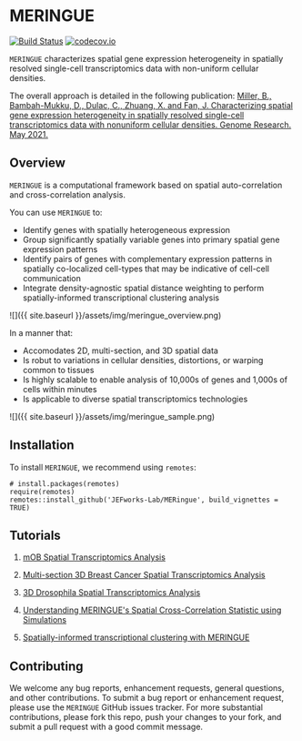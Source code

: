 # MERINGUE

[![Build Status](https://travis-ci.org/JEFworks/MERingue.svg?branch=master)](https://travis-ci.org/JEFworks/MERingue)
[![codecov.io](https://codecov.io/github/JEFworks/MERingue/coverage.svg?branch=master)](https://codecov.io/github/JEFworks/MERingue?branch=master)

`MERINGUE` characterizes spatial gene expression heterogeneity in spatially resolved single-cell transcriptomics data with non-uniform cellular densities. 

The overall approach is detailed in the following publication: [Miller, B., Bambah-Mukku, D., Dulac, C., Zhuang, X. and Fan, J. Characterizing spatial gene expression heterogeneity in spatially resolved single-cell transcriptomics data with nonuniform cellular densities. Genome Research. May 2021.](https://genome.cshlp.org/content/early/2021/05/25/gr.271288.120)

## Overview

`MERINGUE` is a computational framework based on spatial auto-correlation and cross-correlation analysis. 

You can use `MERINGUE` to:
- Identify genes with spatially heterogeneous expression
- Group significantly spatially variable genes into primary spatial gene expression patterns
- Identify pairs of genes with complementary expression patterns in spatially co-localized cell-types that may be indicative of cell-cell communication
- Integrate density-agnostic spatial distance weighting to perform spatially-informed transcriptional clustering analysis

![]({{ site.baseurl }}/assets/img/meringue_overview.png)

In a manner that:
- Accomodates 2D, multi-section, and 3D spatial data
- Is robut to variations in cellular densities, distortions, or warping common to tissues
- Is highly scalable to enable analysis of 10,000s of genes and 1,000s of cells within minutes
- Is applicable to diverse spatial transcriptomics technologies

![]({{ site.baseurl }}/assets/img/meringue_sample.png)


## Installation

To install `MERINGUE`, we recommend using `remotes`:
```
# install.packages(remotes)
require(remotes)
remotes::install_github('JEFworks-Lab/MERingue', build_vignettes = TRUE)
```

## Tutorials

1. [mOB Spatial Transcriptomics Analysis](mOB_analysis)

2. [Multi-section 3D Breast Cancer Spatial Transcriptomics Analysis](BCL_analysis)

3. [3D Drosophila Spatial Transcriptomics Analysis](drosophila_3D_analysis)

4. [Understanding MERINGUE's Spatial Cross-Correlation Statistic using Simulations](simulation)

5. [Spatially-informed transcriptional clustering with MERINGUE](spatial_clustering)

## Contributing

We welcome any bug reports, enhancement requests, general questions, and other contributions. To submit a bug report or enhancement request, please use the `MERINGUE` GitHub issues tracker. For more substantial contributions, please fork this repo, push your changes to your fork, and submit a pull request with a good commit message.
